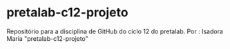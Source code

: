 # pretalab-c12-projeto

Repositório para a disciplina de GitHub do ciclo 12 do pretalab.
Por : Isadora Maria
"pretalab-c12-projeto" 
